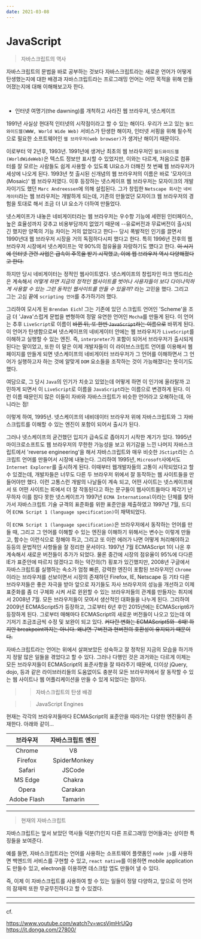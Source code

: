 ```yaml
---
date: 2021-03-08
---
```


# JavaScript

> 자바스크립트의 역사

자바스크립트의 문법을 바로 공부하는 것보다 자바스크립트라는 새로운 언어가 어떻게 탄생했는지에 대한 배경과 자바스크립트라는 프로그래밍 언어는 어떤 목적을 위해 만들어졌는지에 대해 이해해보고자 한다.  

<br>

- 인터넷 여명기(the dawning)를 개척하고 사라진 웹 브라우저, 넷스케이프

1991년 사실상 현대적 인터넷의 시작점이라고 할 수 있는 해이다. 우리가 쓰고 있는 `월드와이드웹(WWW, World Wide Web)` 서비스가 탄생한 해이자, 인터넷 서핑을 위해 필수적으로 필요한 소프트웨어인 `웹 브라우저(web browser)`가 생겨난 해이기 때문이다.  

이로부터 약 2년후, 1993년. 
1991년에 생겨난 최초의 웹 브라우저인 `월드와이드웹(WorldWideWeb)`은 텍스트 정보만 표시할 수 있었지만, 이와는 다르게, 처음으로 컴퓨터를 잘 모르는 사람들도 쉽게 사용할 수 있도록 UI요소가 더해진 첫 번째 웹 브라우저가 세상에 나오게 된다. 1993년 첫 출시된 신개념의 웹 브라우저의 이름은 바로 '모자이크(Mosaic)' 웹 브라우저였다. 이후 등장하는 넷스케이프 웹 브라우저는 모자이크의 개발자이기도 했던 `Marc Andreessen`에 의해 설립된다. 그가 창립한 `Netscape 회사`는 `네비게이터`라는 웹 브라우저는 개발하게 되는데, 기존의 만들었던 모자이크 웹 브라우저의 경험을 토대로 해서 조금 더 UI 요소가 더하여 만들었다. 

넷스케이프가 내놓은 네비게이터라는 웹 브라우저는 우수항 기능에 세련된 인터페이스, 높은 효율성까지 갖추고 비용부담까지 없었기 때문에 --유료버전과 무료버전이 출시되긴 했지만 양쪽의 기능 차이는 거의 없었다고 한다-- 당시 폭발적인 인기를 끌면서 1990년대 웹 브라우저 시장을 거의 독점하다시피 했다고 한다. 특히 1996년 전후의 웹 브라우저 시장에서 넷스케이프는 약 90%의 점유율을 자랑하기도 헀다고 한다. ~~이 시기에 인터넷 관련 사업은 급속이 주목을 받기 시작했고, 이에 웹 브라우저 역시 다양해졌다고 한다.~~

하지만 당시 네비게이터는 정적인 웹사이트였다. 넷스케이프의 창립자인 마크 엔드리슨은 계속해서 *어떻게 하면 지금의 정적인 웹사이트를 벗어나 사용자들이 보다 다이나믹하게 사용할 수 있는 그런 동적인 웹사이트를 만들 수 있을까?* 라는 고민을 했다. 그리고 그는 고심 끝에 `scripting 언어`를 추가하기러 했다. 

그리하여 모시게 된 `Brendan Eich`! 그는 기존에 있던 스크립트 언어인 'Scheme'을 조금 더 'Java'스럽게 문법을 변형하여 정말 유연한 언어인 `Mocha`를 만들게 된다. 이 언어는 추후 `LiveScript`로 이름이 ~~바뀐 뒤, 또 한번 `JavaScript`라는 이름으로~~ 바뀌게 된다. 이 언어가 탄생함으로써 넷스케이프의 네비게이터 안에는 웹 브라우저가 `LiveScript`를 이해하고 실행할 수 있는 엔진. 즉, `interpreter`가 포함이 되어서 브라우저가 출시되게 된다는 말이었고, 또한 이 말은 이제 개발자들이 이 라이브스크립트 언어를 이용해서 웹 페이지를 만들게 되면 넷스케이프의 네비게이터 브라우저가 그 언어를 이해하면서 그 언어가 실행하고자 하는 것에 알맞게 `DOM` 요소들을 조작하는 것이 가능해졌다는 뜻이기도 했다. 

여담으로, 그 당시 `Java`의 인기가 치솟고 있었는데 어떻게 하면 이 인기에 올라탈까 고민하게 되면서 이 `LiveScript`로 이름을  `JavaScript`라는 이름으로 변경하게 된다. 이런 이름 때문인지 많은 이들이 자바와 자바스크립트가 비슷한 언어라고 오해하는데, 아니라는 점!  

이렇게 하여, 1995년. 넷스케이프의 네비데이터 브라우저 위에 자바스크립트와 그 자바스크립트를 이해할 수 있는 엔진이 포함이 되어서 출시가 된다. 

그러나 넷스케이프의 굳건했던 입지가 급속도로 좁아지기 시작한 계기가 있다. 1995년 마이크로소프트도 웹 브라우저의 무한한 가능성을 보고 위기감을 느낀 나머지 자바스크립트에서 'reverse engineering'을 해서 자바스크립트와 매우 비슷한 `JSctipt`라는 스크립트 언어를 만들어서 시장에 내놓는다. 그리하여 1995년, `Microsoft`사에서도 `Internet Explorer`를 출시하게 된다. 이때부터 웹개발자들의 고통이 시작되었다고 할 수 있겠는데, 개발자들은 너무도 다른 두 브라우저 위에서 잘 동작하는 웹 사이트들을 만들어야만 했다. 이런 고통스런 개발의 나날들이 계속 되고, 어떤 사이트는 넷스케이프에서 또 어떤 사이트는 IE에서 더 잘 작동된다고 하는 문구들이 웹사이트들마다 제각기 난무하자 이를 참다 못한 넷스케이프가 1997년 `ECMA International`이라는 단체를 찾아가서 자바스크립트 기술 규격의 표준화를 위한 표준안을 제출하였고 1997년 7월, 드디어 `ECMA Script 1 (language specification)`이 채택되었다. 

이 `ECMA Script 1 (language specification)`은 브라우저에서 동작하는 언어를 만들 때, 그리고 그 언어를 이해할 수 있는 엔진을 이해하기 위해서는 변수는 이렇게 만들고, 함수는 이런식으로 정해야 하고, 그리고 또 이런 에러가 나면 어떻게 처리해야하고 등등의 문법적인 사항들을 잘 정리한 문서이다. 1997년 7월 ECMAScript 1이 나온 후 계속해서 새로운 버전들이 추가가 되었다. 물론 중간에 시장의 점유율이 95%에 다다른 IE가 표준안에 따르지 않겠다고 하는 약간의(?) 횡포가 있긴했지만, 2008년 구글에서 자바스크립트를 실행하는 속소가 엄청 빠른, 강력한 엔진이 포함된 브라우저인 `Chrome`이라는 브라우저를 선보이면서 시장의 존재하던 Firefox, IE, Netscape 등 기타 다른 브라우저들은 좋은 자극을 받아 앞으로 자기들도 자사 브라우저의 성능을 개선하고 이제 표준화를 좀 더 구체화 시켜 서로 윈윈할 수 있는 브라우저들의 관계를 만들자는 취지에서 2008년 7월. 모든 브라우저들이 모여서 생산적인 대화들을 나누게 된다. 그리하여 2009년 ECMAScript5가 등장하고, 그로부터 6년 후인 2015년에는 ECMAScript6가 등장하게 된다. 그로부터 매해마다 ECMAScript의 새로운 버전들이 나오고 있는데 여기저기 조금조금씩 수정 및 보완이 되고 있다. ~~커다란 변화는 ECMAScript5와 -6때! 하지만 breakpoint까지는 아니다. 왜냐면 구버전과 현버전의 호환성이 유지되기 때문이다.~~

자바스크립트라는 언어는 위에서 살펴보았든 성숙하고 잘 정착된 지금의 모습을 하기까지 정말 많은 일들을 겪었다고 할 수 있다. 그러나 다행인 것은 과거와는 다르게 이제는 모든 브라우저들이 ECMAScript의 표준사항을 잘 따라주기 때문에, 더이상 jQuery, dojo, 등과 같은 라이브러리들의 도움없이도 충분히 모든 브라우저에서 잘 동작할 수 있는 웹 사이트나 웹 어플리케이션을 만들 수 있게 되었다는 점이다. 

>> 자바스크립트의 탄생 배경 


<!-- >> 한떄는 사랑받았던 jQuery에게 무슨일이?  -->


>> JavaScript Engines

현재는 각각의 브라우저들마다 ECMAScript의 표준안을 따라가는 다양한 엔진들이 존재한다. 아래와 같이... 

|**브라우저**|**자바스크립트 엔진**|
|:---:|:---:|
|Chrome|V8|
|Firefox|SpiderMonkey|
|Safari|JSCode|
|MS Edge|Chakra|
|Opera|Carakan|
|Adobe Flash|Tamarin|

---

> 현재의 자바스크립트

자바스크립트는 앞서 보았던 역사들 덕분(?)인지 다른 프로그래밍 언어들과는 상이한 특징들을 보여준다. 

예를 들면, 자바스크립트라는 언어를 사용하는 소프트웨어 플랫폼인 `node js`를 사용하면 백엔드의 서비스를 구현할 수 있고, `react native`를 이용하면 mobile application도 만들수 있고, electron을 이용하면 데스크탑 앱도 만들어 낼 수 있다. 

즉, 이제 이 자바스크립트를 사용하여 할 수 있는 일들이 정말 다양하고, 앞으로 이 언어의 잠재력 또한 무궁무진하다고 할 수 있겠다. 

---

>



---

cf. 

https://www.youtube.com/watch?v=wcsVjmHrUQg
https://it.donga.com/27800/